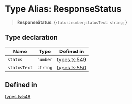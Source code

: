 # Type Alias: ResponseStatus

> **ResponseStatus**: \{`status`: `number`;`statusText`: `string`; \}

## Type declaration

| Name | Type | Defined in |
| ------ | ------ | ------ |
| `status` | `number` | [types.ts:549](https://github.com/monerium/js-monorepo/blob/main/packages/sdk/src/types.ts#L549) |
| `statusText` | `string` | [types.ts:550](https://github.com/monerium/js-monorepo/blob/main/packages/sdk/src/types.ts#L550) |

## Defined in

[types.ts:548](https://github.com/monerium/js-monorepo/blob/main/packages/sdk/src/types.ts#L548)
